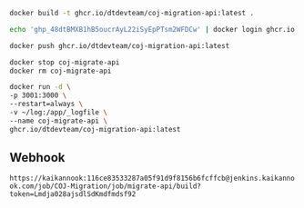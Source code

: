 ```bash
docker build -t ghcr.io/dtdevteam/coj-migration-api:latest .

echo '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' | docker login ghcr.io -u midnighttime-cha --password-stdin

docker push ghcr.io/dtdevteam/coj-migration-api:latest

docker stop coj-migrate-api
docker rm coj-migrate-api

docker run -d \
-p 3001:3000 \
--restart=always \
-v ~/log:/app/_logfile \
--name coj-migrate-api \
ghcr.io/dtdevteam/coj-migration-api:latest
```

## Webhook
`https://kaikannook:116ce83533287a05f91d9f8156b6fcffcb@jenkins.kaikannook.com/job/COJ-Migration/job/migrate-api/build?token=Lmdja028ajsdlSdKmdfmdsf92`




